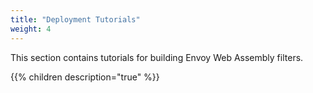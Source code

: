 ```yaml
---
title: "Deployment Tutorials"
weight: 4
---
```


This section contains tutorials for building Envoy Web Assembly filters.

{{% children description="true" %}}

